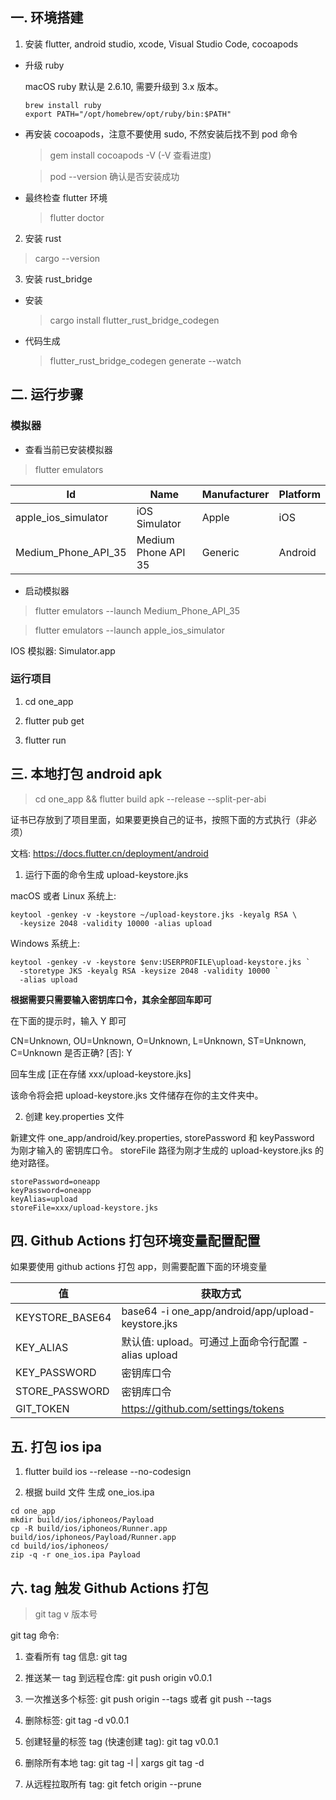 ## 一. 环境搭建

1. 安装 flutter, android studio, xcode, Visual Studio Code, cocoapods

- 升级 ruby

  macOS ruby 默认是 2.6.10, 需要升级到 3.x 版本。

  ```shell
  brew install ruby
  export PATH="/opt/homebrew/opt/ruby/bin:$PATH"
  ```

- 再安装 cocoapods，注意不要使用 sudo, 不然安装后找不到 pod 命令

  > gem install cocoapods -V (-V 查看进度)

  > pod --version 确认是否安装成功

- 最终检查 flutter 环境

  > flutter doctor

2. 安装 rust

> cargo --version

3. 安装 rust_bridge

- 安装

  > cargo install flutter_rust_bridge_codegen

- 代码生成

  > flutter_rust_bridge_codegen generate --watch

## 二. 运行步骤

### 模拟器

- 查看当前已安装模拟器

> flutter emulators

| Id                  | Name                | Manufacturer | Platform |
| ------------------- | ------------------- | ------------ | -------- |
| apple_ios_simulator | iOS Simulator       | Apple        | iOS      |
| Medium_Phone_API_35 | Medium Phone API 35 | Generic      | Android  |

- 启动模拟器

> flutter emulators --launch Medium_Phone_API_35

> flutter emulators --launch apple_ios_simulator

IOS 模拟器: Simulator.app

### 运行项目

1. cd one_app

2. flutter pub get

3. flutter run

## 三. 本地打包 android apk

> cd one_app && flutter build apk --release --split-per-abi

证书已存放到了项目里面，如果要更换自己的证书，按照下面的方式执行（非必须）

文档: https://docs.flutter.cn/deployment/android

1. 运行下面的命令生成 upload-keystore.jks

macOS 或者 Linux 系统上:

```shell
keytool -genkey -v -keystore ~/upload-keystore.jks -keyalg RSA \
  -keysize 2048 -validity 10000 -alias upload
```

Windows 系统上:

```shell
keytool -genkey -v -keystore $env:USERPROFILE\upload-keystore.jks `
  -storetype JKS -keyalg RSA -keysize 2048 -validity 10000 `
  -alias upload
```

**根据需要只需要输入密钥库口令，其余全部回车即可**

在下面的提示时，输入 Y 即可

CN=Unknown, OU=Unknown, O=Unknown, L=Unknown, ST=Unknown, C=Unknown 是否正确?
[否]: Y

回车生成 [正在存储 xxx/upload-keystore.jks]

该命令将会把 upload-keystore.jks 文件储存在你的主文件夹中。

2. 创建 key.properties 文件

新建文件 one_app/android/key.properties, storePassword 和 keyPassword 为刚才输入的 密钥库口令。
storeFile 路径为刚才生成的 upload-keystore.jks 的绝对路径。

```
storePassword=oneapp
keyPassword=oneapp
keyAlias=upload
storeFile=xxx/upload-keystore.jks
```

## 四. Github Actions 打包环境变量配置配置

如果要使用 github actions 打包 app，则需要配置下面的环境变量

| 值              | 获取方式                                           |
| --------------- | -------------------------------------------------- |
| KEYSTORE_BASE64 | base64 -i one_app/android/app/upload-keystore.jks  |
| KEY_ALIAS       | 默认值: upload。可通过上面命令行配置 -alias upload |
| KEY_PASSWORD    | 密钥库口令                                         |
| STORE_PASSWORD  | 密钥库口令                                         |
| GIT_TOKEN       | https://github.com/settings/tokens                 |

## 五. 打包 ios ipa

1. flutter build ios --release --no-codesign

2. 根据 build 文件 生成 one_ios.ipa

```shell
cd one_app
mkdir build/ios/iphoneos/Payload
cp -R build/ios/iphoneos/Runner.app build/ios/iphoneos/Payload/Runner.app
cd build/ios/iphoneos/
zip -q -r one_ios.ipa Payload
```

## 六. tag 触发 Github Actions 打包

> git tag v 版本号

git tag 命令:

1. 查看所有 tag 信息: git tag

2. 推送某一 tag 到远程仓库: git push origin v0.0.1

3. 一次推送多个标签: git push origin --tags 或者 git push --tags

4. 删除标签: git tag -d v0.0.1

5. 创建轻量的标签 tag (快速创建 tag): git tag v0.0.1

6. 删除所有本地 tag: git tag -l | xargs git tag -d

7. 从远程拉取所有 tag: git fetch origin --prune
